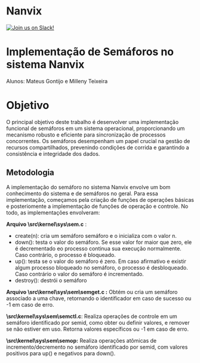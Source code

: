 # Nanvix

[![Join us on Slack!](https://img.shields.io/badge/chat-on%20Slack-e01563.svg)](https://join.slack.com/t/nanvix/shared_invite/zt-1yu30bs28-nsNmw8IwCyh6MBBV~B~X7w)

# Implementação de Semáforos no sistema Nanvix

Alunos: Mateus Gontijo e Milleny Teixeira

# Objetivo

O principal objetivo deste trabalho é desenvolver uma implementação funcional de semáforos em um sistema operacional, proporcionando um mecanismo robusto e eficiente para sincronização de processos concorrentes. Os semáforos desempenham um papel crucial na gestão de recursos compartilhados, prevenindo condições de corrida e garantindo a consistência e integridade dos dados.

## Metodologia 

A implementação do semáforo no sistema Nanvix envolve um bom conhecimento do sistema e de semáforos no geral. Para essa implementação, começamos pela criação de funções de operações básicas e posteriomente a implementação de funções de operação e controle. No todo, as implementações envolveram:

**Arquivo \src\kernel\sys\sem.c** :

- create(n): cria um semáforo semáforo e o inicializa com o valor n.
- down(): testa o valor do semáforo. Se esse valor for maior que zero, ele é decrementado eo processo continua sua execução normalmente. Caso contrário, o processo é bloqueado.
- up(): testa se o valor do semáforo é zero. Em caso afirmativo e existir algum processo bloqueado no semáforo, o processo é desbloqueado. Caso contrário o valor do semáforo é incrementado.
- destroy(): destrói o semáforo

**Arquivo \src\kernel\sys\sem\semget.c :** Obtém ou cria um semáforo associado a uma chave, retornando o identificador em caso de sucesso ou -1 em caso de erro.

 **\src\kernel\sys\sem\semctl.c**: Realiza operações de controle em um semáforo identificado por semid, como obter ou definir valores, e remover se não estiver em uso. Retorna valores específicos ou -1 em caso de erro.

 **\src\kernel\sys\sem\semop:** Realiza operações atômicas de incremento/decremento no semáforo identificado por semid, com valores positivos para up() e negativos para down().

 
